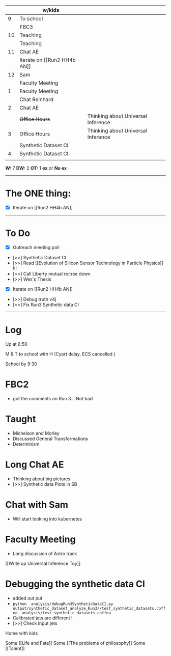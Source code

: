 
|     | w/kids                       |                                    |
| --- | ---------------------------- | ---------------------------------- |
| 9   | To school                    |                                    |
|     | FBC3                         |                                    |
| 10  | Teaching                     |                                    |
|     | Teaching                     |                                    |
| 11  | Chat AE                      |                                    |
|     | Iterate on  [[Run2 HH4b AN]] |                                    |
| 12  | Sam                          |                                    |
|     | Faculty Meeting              |                                    |
| 1   | Faculty Meeting              |                                    |
|     | Chat Reinhard                |                                    |
| 2   | Chat AE                      |                                    |
|     | ~~Office Hours~~             | Thinking about Universal Inference |
| 3   | Office Hours                 | Thinking about Universal Inference |
|     | Synthetic Dataset CI         |                                    |
| 4   | Synthetic Dataset CI         |                                    |
|     |                              |                                    |

**W:** 7 
**DW:** 2
**OT:** 1
**ex** or **No ex**

---
# The ONE thing: 
- [x] Iterate on  [[Run2 HH4b AN]]

---
# To Do

- [x] Outreach meeting poll
- [>>]  Synthetic Dataset CI
- [>>] Read [[Evolution of Silicon Sensor Technology in Particle Physics]] !!!
- [>>] Call Liberty mutual re:tree down
- [>>] Wes's Thesis
- [x] Iterate on  [[Run2 HH4b AN]]
- [>>] Debug truth v4j
- [>>] Fix Run3 Synthetic data CI

---

# Log

Up at 6:50 

M & T to school with H (Cyert delay, ECS cancelled )

School by 9:30 

# FBC2
- got the comments on Run 3... Not bad

# Taught
- Michelson and Morley 
- Discussed General Transformations 
- Determinism 

# Long Chat AE
- Thinking about big pictures
- [>>] Synthetic data Plots in SB 

# Chat with Sam
- Will start looking into kubernetes

# Faculty Meeting
- Long discussion of Astro track

[[Write up Universal Inference Toy]]

# Debugging the synthetic data CI
- added out put 
- `python  analysis/debugRun3SyntheticDataCI.py output/synthetic_dataset_analyze_Run3//test_synthetic_datasets.coffea  analysis/test_synthetic_datasets.coffea `
- Calibrated jets are different ! 
- [>>] Check input jets

Home with kids

Some [[Life and Fate]]
Some [[The problems of philosophy]]
Some [[Talent]]